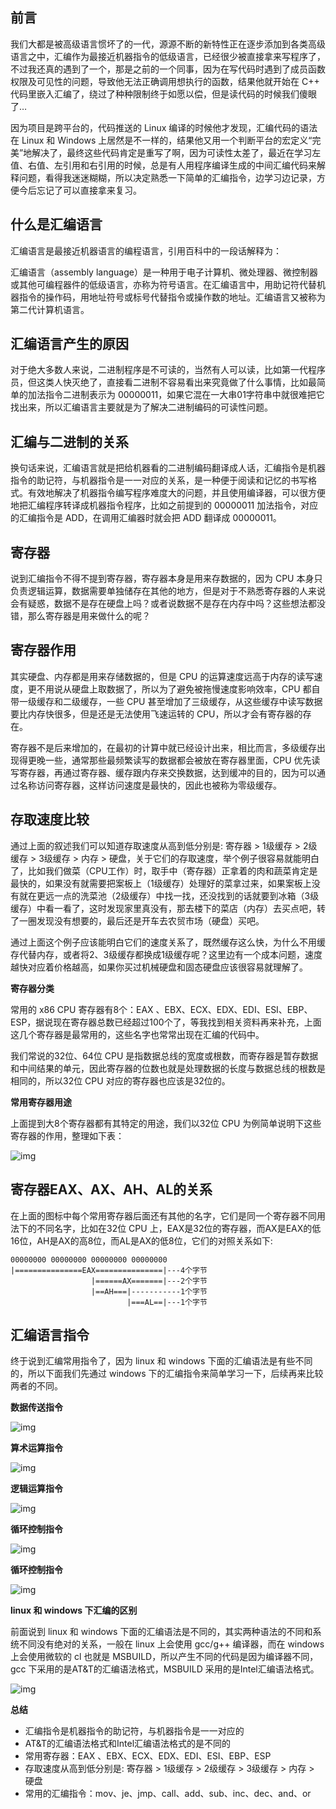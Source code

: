 ## 前言

我们大都是被高级语言惯坏了的一代，源源不断的新特性正在逐步添加到各类高级语言之中，汇编作为最接近机器指令的低级语言，已经很少被直接拿来写程序了，不过我还真的遇到了一个，那是之前的一个同事，因为在写代码时遇到了成员函数权限及可见性的问题，导致他无法正确调用想执行的函数，结果他就开始在 C++ 代码里嵌入汇编了，绕过了种种限制终于如愿以偿，但是读代码的时候我们傻眼了…

因为项目是跨平台的，代码推送的 Linux 编译的时候他才发现，汇编代码的语法在 Linux 和 Windows 上居然是不一样的，结果他又用一个判断平台的宏定义“完美”地解决了，最终这些代码肯定是重写了啊，因为可读性太差了，最近在学习左值、右值、左引用和右引用的时候，总是有人用程序编译生成的中间汇编代码来解释问题，看得我迷迷糊糊，所以决定熟悉一下简单的汇编指令，边学习边记录，方便今后忘记了可以直接拿来复习。

## 什么是汇编语言

汇编语言是最接近机器语言的编程语言，引用百科中的一段话解释为：

汇编语言（assembly language）是一种用于电子计算机、微处理器、微控制器或其他可编程器件的低级语言，亦称为符号语言。在汇编语言中，用助记符代替机器指令的操作码，用地址符号或标号代替指令或操作数的地址。汇编语言又被称为第二代计算机语言。

## 汇编语言产生的原因

对于绝大多数人来说，二进制程序是不可读的，当然有人可以读，比如第一代程序员，但这类人快灭绝了，直接看二进制不容易看出来究竟做了什么事情，比如最简单的加法指令二进制表示为 00000011，如果它混在一大串01字符串中就很难把它找出来，所以汇编语言主要就是为了解决二进制编码的可读性问题。

## 汇编与二进制的关系

换句话来说，汇编语言就是把给机器看的二进制编码翻译成人话，汇编指令是机器指令的助记符，与机器指令是一一对应的关系，是一种便于阅读和记忆的书写格式。有效地解决了机器指令编写程序难度大的问题，并且使用编译器，可以很方便地把汇编程序转译成机器指令程序，比如之前提到的 00000011 加法指令，对应的汇编指令是 ADD，在调用汇编器时就会把 ADD 翻译成 00000011。

## 寄存器

说到汇编指令不得不提到寄存器，寄存器本身是用来存数据的，因为 CPU 本身只负责逻辑运算，数据需要单独储存在其他的地方，但是对于不熟悉寄存器的人来说会有疑惑，数据不是存在硬盘上吗？或者说数据不是存在内存中吗？这些想法都没错，那么寄存器是用来做什么的呢？

## 寄存器作用

其实硬盘、内存都是用来存储数据的，但是 CPU 的运算速度远高于内存的读写速度，更不用说从硬盘上取数据了，所以为了避免被拖慢速度影响效率，CPU 都自带一级缓存和二级缓存，一些 CPU 甚至增加了三级缓存，从这些缓存中读写数据要比内存快很多，但是还是无法使用飞速运转的 CPU，所以才会有寄存器的存在。

寄存器不是后来增加的，在最初的计算中就已经设计出来，相比而言，多级缓存出现得更晚一些，通常那些最频繁读写的数据都会被放在寄存器里面，CPU 优先读写寄存器，再通过寄存器、缓存跟内存来交换数据，达到缓冲的目的，因为可以通过名称访问寄存器，这样访问速度是最快的，因此也被称为零级缓存。

## 存取速度比较

通过上面的叙述我们可以知道存取速度从高到低分别是: 寄存器 > 1级缓存 > 2级缓存 > 3级缓存 > 内存 > 硬盘，关于它们的存取速度，举个例子很容易就能明白了，比如我们做菜（CPU工作）时，取手中（寄存器）正拿着的肉和蔬菜肯定是最快的，如果没有就需要把案板上（1级缓存）处理好的菜拿过来，如果案板上没有就在更远一点的洗菜池（2级缓存）中找一找，还没找到的话就要到冰箱（3级缓存）中看一看了，这时发现家里真没有，那去楼下的菜店（内存）去买点吧，转了一圈发现没有想要的，最后还是开车去农贸市场（硬盘）买吧。

通过上面这个例子应该能明白它们的速度关系了，既然缓存这么快，为什么不用缓存代替内存，或者将2、3级缓存都换成1级缓存呢？这里边有一个成本问题，速度越快对应着价格越高，如果你买过机械硬盘和固态硬盘应该很容易就理解了。

**寄存器分类**

常用的 x86 CPU 寄存器有8个：EAX 、EBX、ECX、EDX、EDI、ESI、EBP、ESP，据说现在寄存器总数已经超过100个了，等我找到相关资料再来补充，上面这几个寄存器是最常用的，这些名字也常常出现在汇编的代码中。

我们常说的32位、64位 CPU 是指数据总线的宽度或根数，而寄存器是暂存数据和中间结果的单元，因此寄存器的位数也就是处理数据的长度与数据总线的根数是相同的，所以32位 CPU 对应的寄存器也应该是32位的。

**常用寄存器用途**

上面提到大8个寄存器都有其特定的用途，我们以32位 CPU 为例简单说明下这些寄存器的作用，整理如下表：

![img](v2-55215e20944d5e1a161253e73eddaa07_720w.webp)

## 寄存器EAX、AX、AH、AL的关系

在上面的图标中每个常用寄存器后面还有其他的名字，它们是同一个寄存器不同用法下的不同名字，比如在32位 CPU 上，EAX是32位的寄存器，而AX是EAX的低16位，AH是AX的高8位，而AL是AX的低8位，它们的对照关系如下:

```text
00000000 00000000 00000000 00000000
|===============EAX===============|---4个字节
                  |======AX=======|---2个字节
                  |==AH===|-----------1个字节
                          |===AL==|---1个字节
```

## 汇编语言指令

终于说到汇编常用指令了，因为 linux 和 windows 下面的汇编语法是有些不同的，所以下面我们先通过 windows 下的汇编指令来简单学习一下，后续再来比较两者的不同。

**数据传送指令**

![img](v2-b07d3b818f23726324ea8bf8b4285fc8_720w.webp)

**算术运算指令**

![img](v2-53d1634b99b2b1138880c5bd15aeb5f7_720w.webp)

**逻辑运算指令**

![img](v2-e338b2f72046695650f87da0fc156fd4_720w.webp)

**循环控制指令**

![img](v2-fab8c1d3ed5c2ada334bd6c9cc71e6fb_720w.png)

**循环控制指令**

![img](v2-38df884cc758cc13e540fdd5be9ceee4_720w.webp)

**linux 和 windows 下汇编的区别**

前面说到 linux 和 windows 下面的汇编语法是不同的，其实两种语法的不同和系统不同没有绝对的关系，一般在 linux 上会使用 gcc/g++ 编译器，而在 windows 上会使用微软的 cl 也就是 MSBUILD，所以产生不同的代码是因为编译器不同，gcc 下采用的是AT&T的汇编语法格式，MSBUILD 采用的是Intel汇编语法格式。

![img](v2-3a8b07ae4490e7fdfe5984df4f004cd3_720w.webp)

**总结**

- 汇编指令是机器指令的助记符，与机器指令是一一对应的
- AT&T的汇编语法格式和Intel汇编语法格式的是不同的
- 常用寄存器：EAX 、EBX、ECX、EDX、EDI、ESI、EBP、ESP
- 存取速度从高到低分别是: 寄存器 > 1级缓存 > 2级缓存 > 3级缓存 > 内存 > 硬盘
- 常用的汇编指令：mov、je、jmp、call、add、sub、inc、dec、and、or
